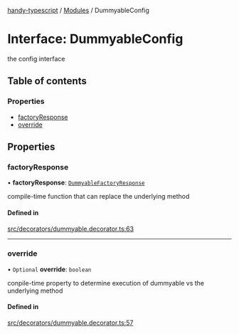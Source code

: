 [handy-typescript](../README.md) / [Modules](../modules.md) / DummyableConfig

# Interface: DummyableConfig

the config interface

## Table of contents

### Properties

- [factoryResponse](DummyableConfig.md#factoryresponse)
- [override](DummyableConfig.md#override)

## Properties

### factoryResponse

• **factoryResponse**: [`DummyableFactoryResponse`](../modules.md#dummyablefactoryresponse)

compile-time function that can replace the underlying method

#### Defined in

[src/decorators/dummyable.decorator.ts:63](https://github.com/robbiemu/handy-typescript/blob/81cc3ca/src/decorators/dummyable.decorator.ts#L63)

___

### override

• `Optional` **override**: `boolean`

conpile-time property to determine execution of dummyable vs the underlying method

#### Defined in

[src/decorators/dummyable.decorator.ts:57](https://github.com/robbiemu/handy-typescript/blob/81cc3ca/src/decorators/dummyable.decorator.ts#L57)
